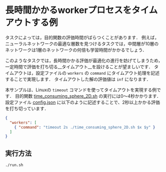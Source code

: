 # 長時間かかるworkerプロセスをタイムアウトする例
タスクによっては，目的関数の評価時間がばらつくことがあります．
例えば，ニューラルネットワークの最適な層数を見つけるタスクでは，中間層が10層のネットワークは1層のネットワークの何倍も学習時間がかかるでしょう．

このようなタスクでは，長時間かかる評価が最適化の進行を妨げてしまうため，一定時間で評価を打ち切る__タイムアウト__を設けることが望ましいです．
タイムアウトは，設定ファイルの `workers` の `command` にタイムアウト処理を記述することで実現します．
タイムアウトした解の評価値は `inf` になります．

本サンプルは、Linuxの `timeout` コマンドを使ってタイムアウトを実現する例です．
目的関数 [time_consuming_sphere_2D.sh](time_consuming_sphere_2D.sh) の実行には0～4秒かかります．
設定ファイル [config.json](config.json) に以下のように記述することで、2秒以上かかる評価を打ち切っています．
```json
{
  "workers": [
    { "command": "timeout 2s ./time_consuming_sphere_2D.sh $x $y" }
  ]
}
```

## 実行方法
```
./run.sh
```
